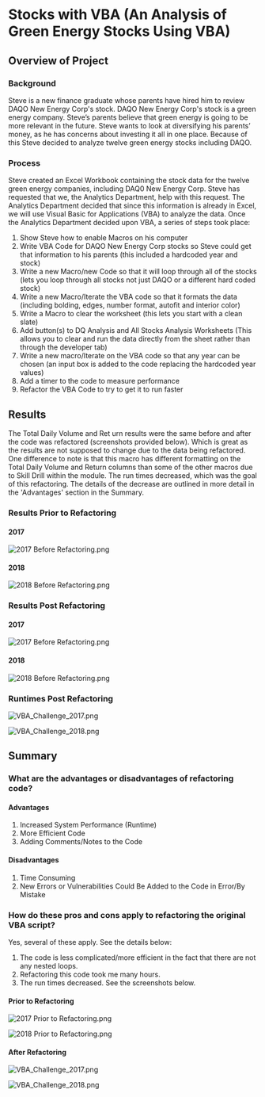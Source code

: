 # Stocks with VBA (An Analysis of Green Energy Stocks Using VBA)

## Overview of Project
### Background
Steve is a new finance graduate whose parents have hired him to review DAQO New Energy Corp's stock. DAQO New Energy Corp's stock is a green energy company. Steve’s parents believe that green energy is going to be more relevant in the future. Steve wants to look at diversifying his parents’ money, as he has concerns about investing it all in one place. Because of this Steve decided to analyze twelve green energy stocks including DAQO.

### Process
Steve created an Excel Workbook containing the stock data for the twelve green energy companies, including DAQ0 New Energy Corp. Steve has requested that we, the Analytics Department, help with this request. The Analytics Department decided that since this information is already in Excel, we will use Visual Basic for Applications (VBA) to analyze the data. Once the Analytics Department decided upon VBA, a series of steps took place:
1. Show Steve how to enable Macros on his computer
2. Write VBA Code for DAQO New Energy Corp stocks so Steve could get that information to his parents (this included a hardcoded year and stock)
3. Write a new Macro/new Code so that it will loop through all of the stocks (lets you loop through all stocks not just DAQO or a different hard coded stock)
4. Write a new Macro/Iterate the VBA code so that it formats the data (including bolding, edges, number format, autofit and interior color)
5. Write a Macro to clear the worksheet (this lets you start with a clean slate)
6. Add button(s) to DQ Analysis and All Stocks Analysis Worksheets (This allows you to clear and run the data directly from the sheet rather than through the developer tab)
8. Write a new macro/Iterate on the VBA code so that any year can be chosen (an input box is added to the code replacing the hardcoded year values)
9. Add a timer to the code to measure performance
10. Refactor the VBA Code to try to get it to run faster

## Results
The Total Daily Volume and Ret
urn results were the same before and after the code was refactored (screenshots provided below). Which is great as the results are not supposed to change due to the data being refactored. One difference to note is that this macro has different formatting on the Total Daily Volume and Return columns than some of the other macros due to Skill Drill within the module. The run times decreased, which was the goal of this refactoring. The details of the decrease are outlined in more detail in the 'Advantages' section in the Summary. 

### Results Prior to Refactoring

#### 2017 

![2017 Before Refactoring.png](https://github.com/AprilVilmin/stock-analysis/blob/main/2017%20Before%20Refactoring.png)

#### 2018
![2018 Before Refactoring.png](https://github.com/AprilVilmin/stock-analysis/blob/main/2018%20Before%20Refactoring.png)

### Results Post Refactoring

#### 2017 
![2017 Before Refactoring.png](https://github.com/AprilVilmin/stock-analysis/blob/main/2018%20Before%20Refactoring.png)

#### 2018
![2018 Before Refactoring.png](https://github.com/AprilVilmin/stock-analysis/blob/main/2018%20After%20Refactoring.png)

### Runtimes Post Refactoring

![VBA_Challenge_2017.png](https://github.com/AprilVilmin/stock-analysis/blob/main/2017%20After%20Refactoring.png)

![VBA_Challenge_2018.png](https://github.com/AprilVilmin/stock-analysis/blob/main/VBA_Challenge_2018.png)

## Summary
### What are the advantages or disadvantages of refactoring code?

#### Advantages
1. Increased System Performance (Runtime)
2. More Efficient Code
3. Adding Comments/Notes to the Code

#### Disadvantages
1. Time Consuming
2. New Errors or Vulnerabilities Could Be Added to the Code in Error/By Mistake

### How do these pros and cons apply to refactoring the original VBA script?
Yes, several of these apply. See the details below:

1. The code is less complicated/more efficient in the fact that there are not any nested loops.
2. Refactoring this code took me many hours.
3. The run times decreased. See the screenshots below.

#### Prior to Refactoring 

![2017 Prior to Refactoring.png](https://github.com/AprilVilmin/stock-analysis/blob/main/2017%20Prior%20to%20Refactoring.png)

![2018 Prior to Refactoring.png](https://github.com/AprilVilmin/stock-analysis/blob/main/2018%20Prior%20to%20Refactoring.png)

#### After Refactoring

![VBA_Challenge_2017.png](https://github.com/AprilVilmin/stock-analysis/blob/main/VBA_Challenge_2017.png)

![VBA_Challenge_2018.png](https://github.com/AprilVilmin/stock-analysis/blob/main/VBA_Challenge_2018.png)
